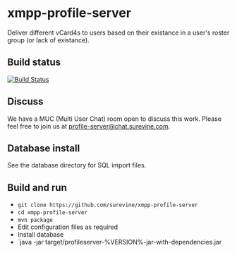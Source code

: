 xmpp-profile-server
===================

Deliver different vCard4s to users based on their existance in a user's roster group (or lack of existance).

## Build status

[![Build Status](https://travis-ci.org/surevine/xmpp-profile-server.png?branch=master)](https://travis-ci.org/surevine/xmpp-profile-server)

## Discuss

We have a MUC (Multi User Chat) room open to discuss this work. Please feel free to join us at 
[profile-server@chat.surevine.com](xmpp:profile-server@chat.surevine.com).

## Database install

See the database directory for SQL import files.

## Build and run

* `git clone https://github.com/surevine/xmpp-profile-server`
* `cd xmpp-profile-server`
* `mvn package`
* Edit configuration files as required
* Install database
* `java -jar target/profileserver-%VERSION%-jar-with-dependencies.jar

